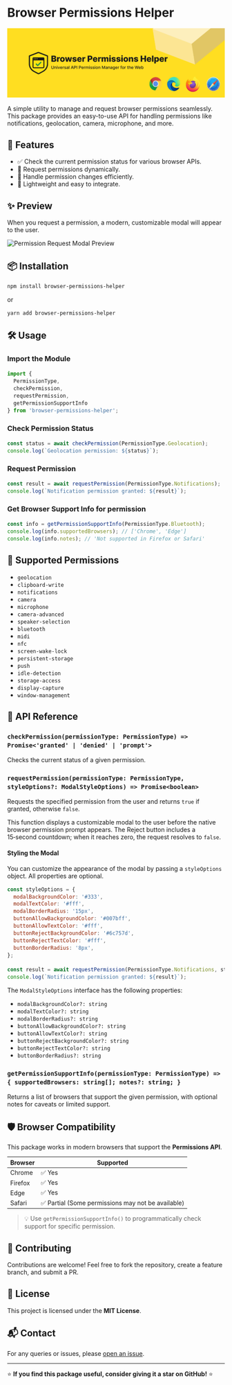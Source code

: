 # Browser Permissions Helper

![browser-permission-helper-banner.png](browser-permission-helper.png)


A simple utility to manage and request browser permissions seamlessly. This package provides an easy-to-use API for handling permissions like notifications, geolocation, camera, microphone, and more.

## 🚀 Features

- ✅ Check the current permission status for various browser APIs.
- 🔄 Request permissions dynamically.
- 📢 Handle permission changes efficiently.
- 🎯 Lightweight and easy to integrate.

## ✨ Preview

When you request a permission, a modern, customizable modal will appear to the user.

![Permission Request Modal Preview](https://drive.google.com/uc?export=view&id=1Nd89Gf3dZF1lUg4yqPcHAQitJQVlHnIL)

## 📦 Installation

```sh
npm install browser-permissions-helper
```

or

```sh
yarn add browser-permissions-helper
```

## 🛠 Usage

### Import the Module

```javascript
import {
  PermissionType,
  checkPermission,
  requestPermission,
  getPermissionSupportInfo
} from 'browser-permissions-helper';
```

### Check Permission Status

```javascript
const status = await checkPermission(PermissionType.Geolocation);
console.log(`Geolocation permission: ${status}`);
```

### Request Permission

```javascript
const result = await requestPermission(PermissionType.Notifications);
console.log(`Notification permission granted: ${result}`);
```

### Get Browser Support Info for permission

```javascript
const info = getPermissionSupportInfo(PermissionType.Bluetooth);
console.log(info.supportedBrowsers); // ['Chrome', 'Edge']
console.log(info.notes); // 'Not supported in Firefox or Safari'
```


## 📜 Supported Permissions

- `geolocation`
- `clipboard-write`
- `notifications`
- `camera`
- `microphone`
- `camera-advanced`
- `speaker-selection`
- `bluetooth`
- `midi`
- `nfc`
- `screen-wake-lock`
- `persistent-storage`
- `push`
- `idle-detection`
- `storage-access`
- `display-capture`
- `window-management`

## 📖 API Reference

### `checkPermission(permissionType: PermissionType) => Promise<'granted' | 'denied' | 'prompt'>`
Checks the current status of a given permission.

### `requestPermission(permissionType: PermissionType, styleOptions?: ModalStyleOptions) => Promise<boolean>`
Requests the specified permission from the user and returns `true` if granted, otherwise `false`.

This function displays a customizable modal to the user before the native browser permission prompt appears. The Reject button includes a 15‑second countdown; when it reaches zero, the request resolves to `false`.

#### Styling the Modal

You can customize the appearance of the modal by passing a `styleOptions` object. All properties are optional.

```javascript
const styleOptions = {
  modalBackgroundColor: '#333',
  modalTextColor: '#fff',
  modalBorderRadius: '15px',
  buttonAllowBackgroundColor: '#007bff',
  buttonAllowTextColor: '#fff',
  buttonRejectBackgroundColor: '#6c757d',
  buttonRejectTextColor: '#fff',
  buttonBorderRadius: '8px',
};

const result = await requestPermission(PermissionType.Notifications, styleOptions);
console.log(`Notification permission granted: ${result}`);
```

The `ModalStyleOptions` interface has the following properties:

- `modalBackgroundColor?: string`
- `modalTextColor?: string`
- `modalBorderRadius?: string`
- `buttonAllowBackgroundColor?: string`
- `buttonAllowTextColor?: string`
- `buttonRejectBackgroundColor?: string`
- `buttonRejectTextColor?: string`
- `buttonBorderRadius?: string`

### `getPermissionSupportInfo(permissionType: PermissionType) => { supportedBrowsers: string[]; notes?: string; }`
Returns a list of browsers that support the given permission, with optional notes for caveats or limited support.

## 🛡️ Browser Compatibility
This package works in modern browsers that support the **Permissions API**.

| Browser  | Supported |
|----------|----------|
| Chrome   | ✅ Yes   |
| Firefox  | ✅ Yes   |
| Edge     | ✅ Yes   |
| Safari   | ✅ Partial (Some permissions may not be available) |

> 💡 Use `getPermissionSupportInfo()` to programmatically check support for specific permission.


## 🤝 Contributing
Contributions are welcome! Feel free to fork the repository, create a feature branch, and submit a PR.

## 📜 License
This project is licensed under the **MIT License**.

## 📬 Contact
For any queries or issues, please [open an issue](https://github.com/darshitdudhaiya/browser-permissions-helper/issues).

---

⭐ **If you find this package useful, consider giving it a star on GitHub!** ⭐

